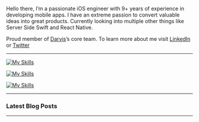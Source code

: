 Hello there, I’m a passionate iOS engineer with 9+ years of experience in developing mobile apps. I have an extreme passion to convert valuable ideas into great products. Currently looking into multiple other things like Server Side Swift and React Native.

Proud member of [Darvis](https://darvis.com)’s core team. To learn more about me visit [LinkedIn](https://www.linkedin.com/in/syedzainulabideen/) or [Twitter](https://twitter.com/s_zainulabideen)



---

[![My Skills](https://skillicons.dev/icons?i=swift,kotlin,dart,py,react&theme=light)]()

[![My Skills](https://skillicons.dev/icons?i=docker,firebase,git,github,githubactions,sqlite&theme=light)]()

[![My Skills](https://skillicons.dev/icons?i=androidstudio,vscode,xd,figma&theme=light)]()

---

### Latest Blog Posts

---
